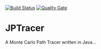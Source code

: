 [![Build Status](https://travis-ci.org/cpe305Spring17/spring2017-project-assumption.svg?branch=master)](https://travis-ci.org/cpe305Spring17/spring2017-project-assumption) [![Quality Gate](https://sonarqube.com/api/badges/gate?key=assumption%3Ajptracer)](https://sonarqube.com/dashboard/index/assumption%3Ajptracer)

# JPTracer
A Monte Carlo Path Tracer written in Java...
